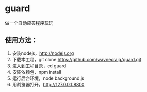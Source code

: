 guard
=====

做一个自动应答程序玩玩

## 使用方法：

1. 安装nodejs，http://nodejs.org
2. 下载本工程，git clone https://github.com/waynecraig/guard.git
3. 进入到工程目录，cd guard
4. 安装依赖包，npm install
5. 运行后台环境，node background.js
6. 用浏览器打开，http://127.0.0.1:8800